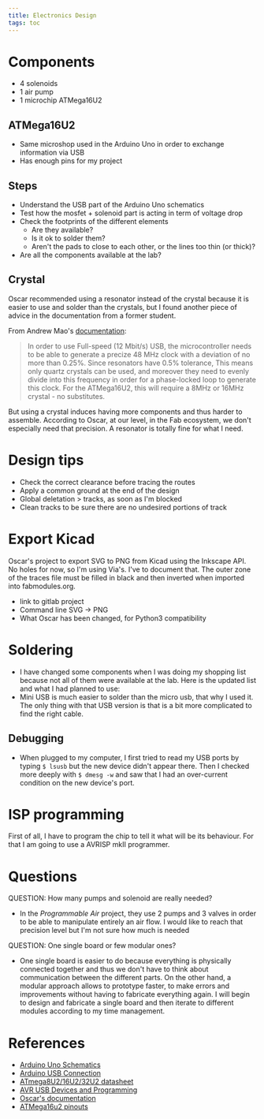 ```yaml
---
title: Electronics Design
tags: toc
---
```



# Components

- 4 solenoids
- 1 air pump
- 1 microchip ATMega16U2

## ATMega16U2

- Same microshop used in the Arduino Uno in order to exchange information via USB
- Has enough pins for my project

## Steps

- Understand the USB part of the Arduino Uno schematics
- Test how the mosfet + solenoid part is acting in term of voltage drop
- Check the footprints of the different elements
  - Are they available?
  - Is it ok to solder them?
  - Aren't the pads to close to each other, or the lines too thin (or thick)?
- Are all the components available at the lab?

## Crystal

Oscar recommended using a resonator instead of the crystal because it is easier to use and solder than the crystals, but I found another piece of advice in the documentation from a former student.

From Andrew Mao's [documentation](http://fab.cba.mit.edu/classes/863.14/people/andrew_mao/week11/):
> In order to use Full-speed (12 Mbit/s) USB, the microcontroller needs to be able to generate a precize 48 MHz clock with a deviation of no more than 0.25%. Since resonators have 0.5% tolerance, This means only quartz crystals can be used, and moreover they need to evenly divide into this frequency in order for a phase-locked loop to generate this clock. For the ATMega16U2, this will require a 8MHz or 16MHz crystal - no substitutes.

But using a crystal induces having more components and thus harder to assemble. According to Oscar, at our level, in the Fab ecosystem, we don't especially need that precision. A resonator is totally fine for what I need.

# Design tips

- Check the correct clearance before tracing the routes
- Apply a common ground at the end of the design
- Global deletation > tracks, as soon as I'm blocked
- Clean tracks to be sure there are no undesired portions of track

# Export Kicad

Oscar's project to export SVG to PNG from Kicad using the Inkscape API.
No holes for now, so I'm using Via's. I've to document that.
The outer zone of the traces file must be filled in black and then inverted when imported into fabmodules.org.
- link to gitlab project
- Command line SVG -> PNG
- What Oscar has been changed, for Python3 compatibility

# Soldering
- I have changed some components when I was doing my shopping list because not all of them were available at the lab. Here is the updated list and what I had planned to use:
- Mini USB is much easier to solder than the micro usb, that why I used it. The only thing with that USB version is that is a bit more complicated to find the right cable.

## Debugging

- When plugged to my computer, I first tried to read my USB ports by typing `$ lsusb` but the new device didn't appear there. Then I checked more deeply with `$ dmesg -w` and saw that I had an over-current condition on the new device's port.

# ISP programming

First of all, I have to program the chip to tell it what will be its behaviour. For that I am going to use a AVRISP mkII programmer.





# Questions

QUESTION: How many pumps and solenoid are really needed?

- In the *Programmable Air* project, they use 2 pumps and 3 valves in order to be able to manipulate entirely an air flow. I would like to reach that precision level but I'm not sure how much is needed

QUESTION: One single board or few modular ones?

- One single board is easier to do because everything is physically connected together and thus we don't have to think about communication between the different parts. On the other hand, a modular approach allows to prototype faster, to make errors and improvements without having to fabricate everything again. I will begin to design and fabricate a single board and then iterate to different modules according to my time management.

# References

- [Arduino Uno Schematics](https://www.arduino.cc/en/uploads/Main/arduino-uno-schematic.pdf)
- [Arduino USB Connection](https://rheingoldheavy.com/arduino-from-scratch-part-7-arduino-usb-connection/)
- [ATmega8U2/16U2/32U2 datasheet](https://www.mouser.es/datasheet/2/268/doc7799-1315152.pdf)
- [AVR USB Devices and Programming](http://fab.cba.mit.edu/classes/863.14/people/andrew_mao/week11/)
- [Oscar's documentation](http://archive.fabacademy.org/2018/labs/barcelona/students/oscar-gonzalezfernandez//2018/04/18/Week-11-Output-Devices.html)
- [ATMega16u2 pinouts](https://microcontrollerslab.com/atmega16-microcontroller-pinout-programming-features-applications/)

